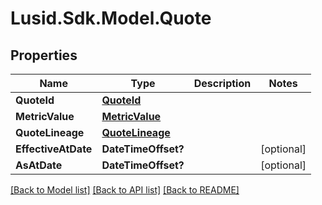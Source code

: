 # Lusid.Sdk.Model.Quote
## Properties

Name | Type | Description | Notes
------------ | ------------- | ------------- | -------------
**QuoteId** | [**QuoteId**](QuoteId.md) |  | 
**MetricValue** | [**MetricValue**](MetricValue.md) |  | 
**QuoteLineage** | [**QuoteLineage**](QuoteLineage.md) |  | 
**EffectiveAtDate** | **DateTimeOffset?** |  | [optional] 
**AsAtDate** | **DateTimeOffset?** |  | [optional] 

[[Back to Model list]](../README.md#documentation-for-models) [[Back to API list]](../README.md#documentation-for-api-endpoints) [[Back to README]](../README.md)

